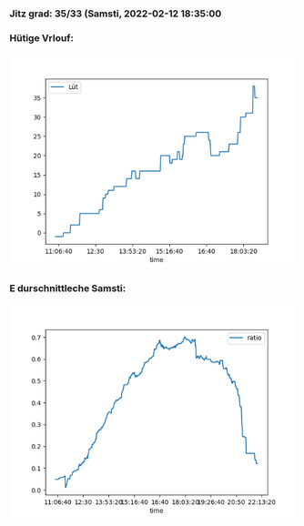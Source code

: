 ### Jitz grad: 35/33 (Samsti, 2022-02-12 18:35:00

### Hütige Vrlouf:
![Graph](Today.png)

### E durschnittleche Samsti:
![Graph](Samsti.png)